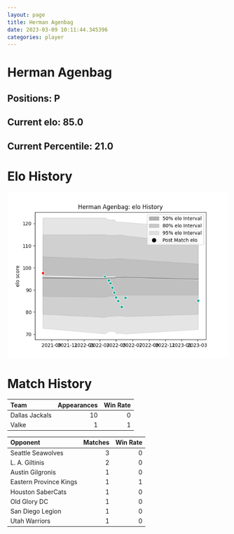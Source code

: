 ```yaml
---  
layout: page  
title: Herman Agenbag  
date: 2023-03-09 10:11:44.345396  
categories: player  
---
```

# Herman Agenbag

## Positions: P

## Current elo: 85.0

## Current Percentile: 21.0

# Elo History


![elo history](history_HermanAgenbag.png)
# Match History


| Team           |   Appearances |   Win Rate |
|:---------------|--------------:|-----------:|
| Dallas Jackals |            10 |          0 |
| Valke          |             1 |          1 |

| Opponent               |   Matches |   Win Rate |
|:-----------------------|----------:|-----------:|
| Seattle Seawolves      |         3 |          0 |
| L. A. Giltinis         |         2 |          0 |
| Austin Gilgronis       |         1 |          0 |
| Eastern Province Kings |         1 |          1 |
| Houston SaberCats      |         1 |          0 |
| Old Glory DC           |         1 |          0 |
| San Diego Legion       |         1 |          0 |
| Utah Warriors          |         1 |          0 |